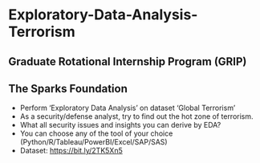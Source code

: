 # Exploratory-Data-Analysis-Terrorism
## Graduate Rotational Internship Program (GRIP)
## The Sparks Foundation

* Perform ‘Exploratory Data Analysis’ on dataset ‘Global Terrorism’
* As a security/defense analyst, try to find out the hot zone of terrorism.
* What all security issues and insights you can derive by EDA?
* You can choose any of the tool of your choice (Python/R/Tableau/PowerBI/Excel/SAP/SAS)
* Dataset: https://bit.ly/2TK5Xn5
